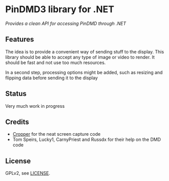 # PinDMD3 library for .NET

*Provides a clean API for accessing PinDMD through .NET*

## Features

The idea is to provide a convenient way of sending stuff to the display. This 
library should be able to accept any type of image or video to render. It
should be fast and not use too much resources.

In a second step, processing options might be added, such as resizing and
flipping data before sending it to the display

## Status

Very much work in progress

## Credits

- [Cropper](http://cropper.codeplex.com/) for the neat screen capture code
- Tom Speirs, Lucky1, CarnyPriest and Russdx for their help on the DMD code

## License

GPLv2, see [LICENSE](LICENSE).